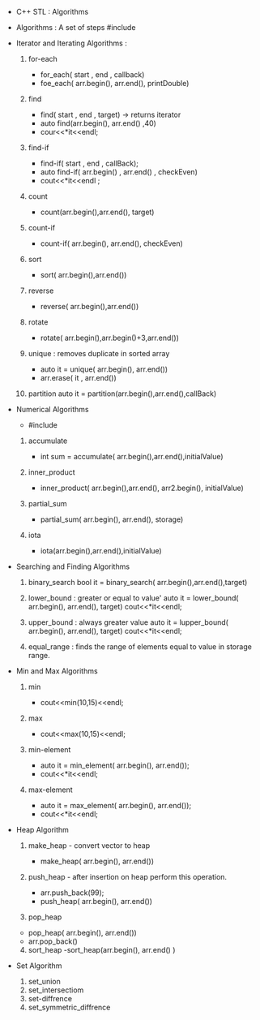 - C++ STL : Algorithms

- Algorithms : A set of steps
  #include<algorithm>

- Iterator and Iterating Algorithms :

  1. for-each

     - for_each( start , end , callback)
     - foe_each( arr.begin(), arr.end(), printDouble)

  2. find

     - find( start , end , target) -> returns iterator
     - auto find(arr.begin(), arr.end() ,40)
     - cour<<\*it<<endl;

  3. find-if

     - find-if( start , end , callBack);
     - auto find-if( arr.begin() , arr.end() , checkEven)
     - cout<<\*it<<endl ;

  4. count

     - count(arr.begin(),arr.end(), target)

  5. count-if

     - count-if( arr.begin(), arr.end(), checkEven)

  6. sort

     - sort( arr.begin(),arr.end())

  7. reverse

     - reverse( arr.begin(),arr.end())

  8. rotate

     - rotate( arr.begin(),arr.begin()+3,arr.end())

  9. unique : removes duplicate in sorted array

     - auto it = unique( arr.begin(), arr.end())
     - arr.erase( it , arr.end())

  10. partition
      auto it = partition(arr.begin(),arr.end(),callBack)

- Numerical Algorithms

  - #include<numeric>

  1. accumulate

     - int sum = accumulate( arr.begin(),arr.end(),initialValue)

  2. inner_product

     - inner_product( arr.begin(),arr.end(), arr2.begin(), initialValue)

  3. partial_sum

     - partial_sum( arr.begin(), arr.end(), storage)

  4. iota
     - iota(arr.begin(),arr.end(),initialValue)

- Searching and Finding Algorithms

  1. binary_search
     bool it = binary_search( arr.begin(),arr.end(),target)

  2. lower_bound : greater or equal to value'
     auto it = lower_bound( arr.begin(), arr.end(), target)
     cout<<\*it<<endl;

  3. upper_bound : always greater value
     auto it = lupper_bound( arr.begin(), arr.end(), target)
     cout<<\*it<<endl;

  4. equal_range : finds the range of elements equal to value in storage range.

- Min and Max Algorithms

  1. min

     - cout<<min(10,15)<<endl;

  2. max

     - cout<<max(10,15)<<endl;

  3. min-element

     - auto it = min_element( arr.begin(), arr.end());
     - cout<<\*it<<endl;

  4. max-element
     - auto it = max_element( arr.begin(), arr.end());
     - cout<<\*it<<endl;

- Heap Algorithm

  1. make_heap - convert vector to heap

     - make_heap( arr.begin(), arr.end())

  2. push_heap - after insertion on heap perform this operation.

     - arr.push_back(99);
     - push_heap( arr.begin(), arr.end())

  3. pop_heap

  - pop_heap( arr.begin(), arr.end())
  - arr.pop_back()

  4. sort_heap
     -sort_heap(arr.begin(), arr.end() )

- Set Algorithm

  1. set_union
  2. set_intersectiom
  3. set-diffrence
  4. set_symmetric_diffrence

